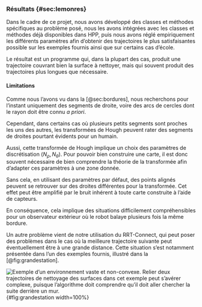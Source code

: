 ### Résultats {#sec:lemonres}

Dans le cadre de ce projet, nous avons développé des classes et méthodes spécifiques au problème posé, nous les avons
intégrées avec les classes et méthodes déjà disponibles dans HPP, puis nous avons réglé empiriquement les différents
paramètres afin d’obtenir des trajectoires le plus satisfaisantes possible sur les exemples fournis ainsi que sur
certains cas d’école.

Le résultat est un programme qui, dans la plupart des cas, produit une trajectoire couvrant bien la surface à nettoyer,
mais qui souvent produit des trajectoires plus longues que nécessaire.

<!--TODO: à commenter / developper, dire que l’optimalité reste un problème ouvert-->

#### Limitations

Comme nous l’avons vu dans la [@sec:bordures], nous recherchons pour l’instant uniquement des segments de droite, voire
des arcs de cercles dont le rayon doit être connu *a priori*.

Cependant, dans certains cas où plusieurs petits segments sont proches les uns des autres, les transformées de Hough
peuvent rater des segments de droites pourtant évidents pour un humain.

Aussi, cette transformée de Hough implique un choix des paramètres de discrétisation $(N_\rho, N_\theta)$. Pour pouvoir
bien construire une carte, il est donc souvent nécessaire de bien comprendre la théorie de la transformée afin
d’adapter ces paramètres à une zone donnée.

Sans cela, en utilisant des paramètres par défaut, des points alignés peuvent se retrouver sur des droites différentes
pour la transformée. Cet effet peut être amplifié par le bruit inhérent à toute carte construite à l’aide de capteurs.

En conséquence, cela implique des situations difficilement compréhensibles pour un observateur extérieur où le robot
balaye plusieurs fois la même bordure.

Un autre problème vient de notre utilisation du RRT-Connect, qui peut poser des problèmes dans le cas où la meilleure
trajectoire suivante peut éventuellement être à une grande distance. Cette situation s’est notamment présentée dans
l’un des exemples fournis, illustré dans la [@fig:grandestation].

![Exemple d’un environnement vaste et non-convexe. Relier deux trajectoires de nettoyage des surfaces dans cet exemple
peut s’avérer complexe, puisque l’algorithme doit comprendre qu’il doit aller chercher la suite derrière un
mur.](imgs/lemon-station1.png){#fig:grandestation width=100%}
